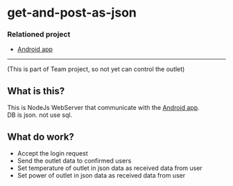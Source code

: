 # get-and-post-as-json

<h3><b>Relationed project</b></h3>
<ul>
  <li><a href="https://github.com/TrianglePoint/manage-outlet" target="_blank">Android app</a></li>
</ul>
<hr />

<p>(This is part of Team project, so not yet can control the outlet)</p>

<h2>What is this?</h2>
<p>This is NodeJs WebServer that communicate with the <a href="https://github.com/TrianglePoint/manage-outlet" target="_blank">Android app</a>.<br />DB is json. not use sql.</p>

<h2>What do work?</h2>
<ul>
  <li>Accept the login request</li>
  <li>Send the outlet data to confirmed users</li>
  <li>Set temperature of outlet in json data as received data from user</li>
  <li>Set power of outlet in json data as received data from user</li>
</ul>
